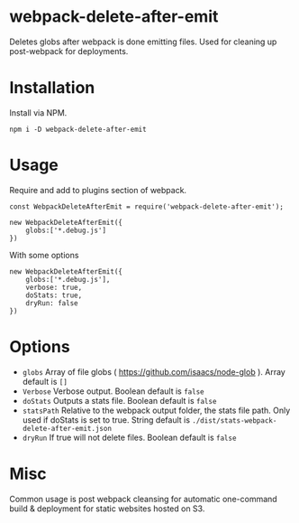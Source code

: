 # webpack-delete-after-emit
Deletes globs after webpack is done emitting files. Used for cleaning up post-webpack for deployments.

# Installation

Install via NPM.

    npm i -D webpack-delete-after-emit

# Usage
Require and add to plugins section of webpack.

    const WebpackDeleteAfterEmit = require('webpack-delete-after-emit');
    
    new WebpackDeleteAfterEmit({
        globs:['*.debug.js']
    })
    
With some  options

    new WebpackDeleteAfterEmit({
        globs:['*.debug.js'],
        verbose: true,
        doStats: true,
        dryRun: false
    })

# Options

* `globs` Array of file globs ( https://github.com/isaacs/node-glob ). Array default is `[]`
* `Verbose` Verbose output. Boolean default is `false`
* `doStats` Outputs a stats file. Boolean default is `false`
* `statsPath` Relative to the webpack output folder, the stats file path. Only used if doStats is set to true. String default is `./dist/stats-webpack-delete-after-emit.json`
* `dryRun` If true will not delete files. Boolean default is `false`

# Misc

Common usage is post webpack cleansing for automatic one-command build & deployment for static websites hosted on S3.
